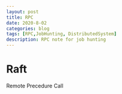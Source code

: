 ```yaml
---
layout: post
title: RPC
date: 2020-8-02
categories: blog
tags: [RPC,JobHunting, DistributedSystem]
description: RPC note for job hunting
---
```


# Raft
Remote Precedure Call